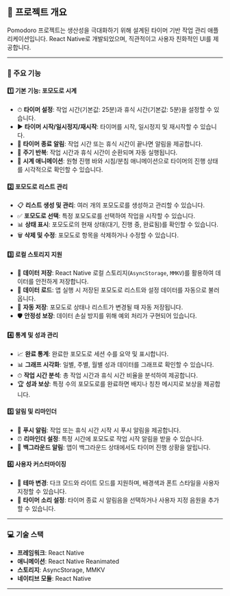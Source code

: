 ## 📌 프로젝트 개요
Pomodoro 프로젝트는 생산성을 극대화하기 위해 설계된 타이머 기반 작업 관리 애플리케이션입니다. React Native로 개발되었으며, 직관적이고 사용자 친화적인 UI를 제공합니다.

---

### 🔧 주요 기능

#### 1️⃣ 기본 기능: 포모도로 시계
- ⏱ **타이머 설정**: 작업 시간(기본값: 25분)과 휴식 시간(기본값: 5분)을 설정할 수 있습니다.
- ▶️ **타이머 시작/일시정지/재시작**: 타이머를 시작, 일시정지 및 재시작할 수 있습니다.
- 🔔 **타이머 종료 알림**: 작업 시간 또는 휴식 시간이 끝나면 알림을 제공합니다.
- 🔄 **주기 반복**: 작업 시간과 휴식 시간이 순환되며 자동 실행됩니다.
- 🎨 **시계 애니메이션**: 원형 진행 바와 시침/분침 애니메이션으로 타이머의 진행 상태를 시각적으로 확인할 수 있습니다.

#### 2️⃣ 포모도로 리스트 관리
- 📋 **리스트 생성 및 관리**: 여러 개의 포모도로를 생성하고 관리할 수 있습니다.
- ✅ **포모도로 선택**: 특정 포모도로를 선택하여 작업을 시작할 수 있습니다.
- 📊 **상태 표시**: 포모도로의 현재 상태(대기, 진행 중, 완료됨)를 확인할 수 있습니다.
- 🗑 **삭제 및 수정**: 포모도로 항목을 삭제하거나 수정할 수 있습니다.

#### 3️⃣ 로컬 스토리지 지원
- 💾 **데이터 저장**: React Native 로컬 스토리지(`AsyncStorage`, `MMKV`)를 활용하여 데이터를 안전하게 저장합니다.
- 📂 **데이터 로드**: 앱 실행 시 저장된 포모도로 리스트와 설정 데이터를 자동으로 불러옵니다.
- 🔄 **자동 저장**: 포모도로 상태나 리스트가 변경될 때 자동 저장됩니다.
- 🛡 **안정성 보장**: 데이터 손실 방지를 위해 예외 처리가 구현되어 있습니다.

#### 4️⃣ 통계 및 성과 관리
- 📈 **완료 통계**: 완료한 포모도로 세션 수를 요약 및 표시합니다.
- 📊 **그래프 시각화**: 일별, 주별, 월별 성과 데이터를 그래프로 확인할 수 있습니다.
- ⏱ **작업 시간 분석**: 총 작업 시간과 휴식 시간 비율을 분석하여 제공합니다.
- 🏆 **성과 보상**: 특정 수의 포모도로를 완료하면 배지나 칭찬 메시지로 보상을 제공합니다.

#### 5️⃣ 알림 및 리마인더
- 🔔 **푸시 알림**: 작업 또는 휴식 시간 시작 시 푸시 알림을 제공합니다.
- ⏰ **리마인더 설정**: 특정 시간에 포모도로 작업 시작 알림을 받을 수 있습니다.
- 📳 **백그라운드 알림**: 앱이 백그라운드 상태에서도 타이머 진행 상황을 알립니다.

#### 6️⃣ 사용자 커스터마이징
- 🎨 **테마 변경**: 다크 모드와 라이트 모드를 지원하며, 배경색과 폰트 스타일을 사용자 지정할 수 있습니다.
- 🔔 **타이머 소리 설정**: 타이머 종료 시 알림음을 선택하거나 사용자 지정 음원을 추가할 수 있습니다.

---

### 💻 기술 스택
- **프레임워크**: React Native
- **애니메이션**: React Native Reanimated
- **스토리지**: AsyncStorage, MMKV
- **네이티브 모듈**: React Native

---
